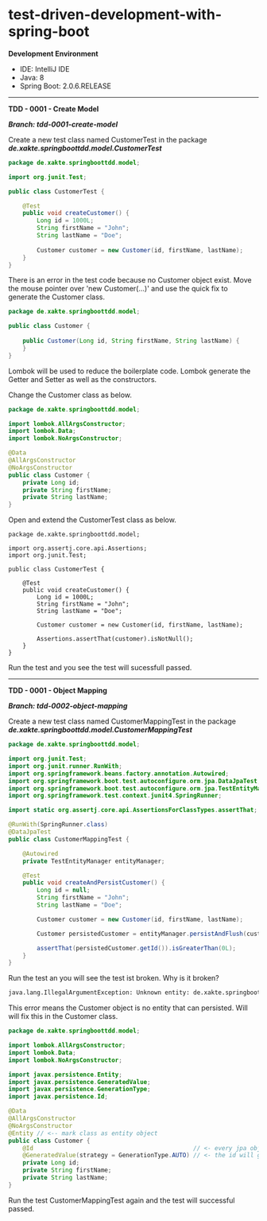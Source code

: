 # test-driven-development-with-spring-boot

**Development Environment**
 - IDE:         IntelliJ IDE
 - Java:        8
 - Spring Boot: 2.0.6.RELEASE 

____
**TDD - 0001 - Create Model**

***Branch: tdd-0001-create-model***

Create a new test class named CustomerTest in the package ***de.xakte.springboottdd.model.CustomerTest***

```java
package de.xakte.springboottdd.model;

import org.junit.Test;

public class CustomerTest {

    @Test
    public void createCustomer() {
        Long id = 1000L;
        String firstName = "John";
        String lastName = "Doe";
        
        Customer customer = new Customer(id, firstName, lastName);
    }
}
```

There is an error in the test code because no Customer object exist. Move the mouse pointer over 'new Customer(...)' and 
use the quick fix to generate the Customer class.

```java
package de.xakte.springboottdd.model;

public class Customer {
    
    public Customer(Long id, String firstName, String lastName) {
    }
}
```

Lombok will be used to reduce the boilerplate code. Lombok generate the Getter and Setter as well as the constructors.<br>
 
Change the Customer class as below.

```java
package de.xakte.springboottdd.model;

import lombok.AllArgsConstructor;
import lombok.Data;
import lombok.NoArgsConstructor;

@Data
@AllArgsConstructor
@NoArgsConstructor
public class Customer {
    private Long id;
    private String firstName;
    private String lastName;
}

```
Open and extend the CustomerTest class as below.
```
package de.xakte.springboottdd.model;

import org.assertj.core.api.Assertions;
import org.junit.Test;

public class CustomerTest {

    @Test
    public void createCustomer() {
        Long id = 1000L;
        String firstName = "John";
        String lastName = "Doe";

        Customer customer = new Customer(id, firstName, lastName);

        Assertions.assertThat(customer).isNotNull();
    }
}
```
Run the test and you see the test will sucessfull passed. 
  
____
**TDD - 0001 - Object Mapping**

***Branch: tdd-0002-object-mapping***

Create a new test class named CustomerMappingTest in the package ***de.xakte.springboottdd.model.CustomerMappingTest***
```java
package de.xakte.springboottdd.model;

import org.junit.Test;
import org.junit.runner.RunWith;
import org.springframework.beans.factory.annotation.Autowired;
import org.springframework.boot.test.autoconfigure.orm.jpa.DataJpaTest;
import org.springframework.boot.test.autoconfigure.orm.jpa.TestEntityManager;
import org.springframework.test.context.junit4.SpringRunner;

import static org.assertj.core.api.AssertionsForClassTypes.assertThat;

@RunWith(SpringRunner.class)
@DataJpaTest
public class CustomerMappingTest {

    @Autowired
    private TestEntityManager entityManager;

    @Test
    public void createAndPersistCustomer() {
        Long id = null;
        String firstName = "John";
        String lastName = "Doe";

        Customer customer = new Customer(id, firstName, lastName);

        Customer persistedCustomer = entityManager.persistAndFlush(customer);

        assertThat(persistedCustomer.getId()).isGreaterThan(0L);
    }
}
```

Run the test an you will see the test ist broken. Why is it broken?

```bash
java.lang.IllegalArgumentException: Unknown entity: de.xakte.springboottdd.model.Customer
```
This error means the Customer object is no entity that can persisted. Will will fix this in the Customer class.
```java
package de.xakte.springboottdd.model;

import lombok.AllArgsConstructor;
import lombok.Data;
import lombok.NoArgsConstructor;

import javax.persistence.Entity;
import javax.persistence.GeneratedValue;
import javax.persistence.GenerationType;
import javax.persistence.Id;

@Data
@AllArgsConstructor
@NoArgsConstructor
@Entity // <-- mark class as entity object
public class Customer {
    @Id                                             // <- every jpa object need an id field
    @GeneratedValue(strategy = GenerationType.AUTO) // <- the id will generated automatical
    private Long id;
    private String firstName;
    private String lastName;
}
``` 
Run the test CustomerMappingTest again and the test will successful passed.
 